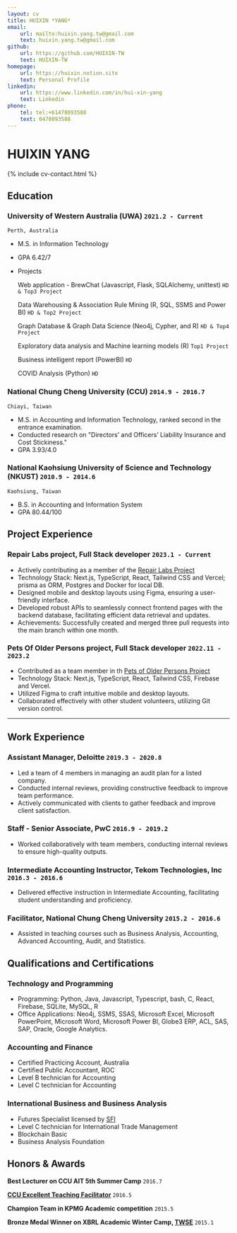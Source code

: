 ```yaml
---
layout: cv
title: HUIXIN *YANG*
email:
    url: mailto:huixin.yang.tw@gmail.com
    text: huixin.yang.tw@gmail.com
github:
    url: https://github.com/HUIXIN-TW
    text: HUIXIN-TW
homepage:
    url: https://huixin.notion.site
    text: Personal Profile
linkedin:
    url: https://www.linkedin.com/in/hui-xin-yang
    text: Linkedin
phone:
    tel: tel:+61478093588
    text: 0478093588
---
```


# HUIXIN **YANG**

<!--
include contact information from the front matter
Supported arguments:
    - homepage: url, text
    - phone
    - email
-->

{% include cv-contact.html %}

<!--
print format: use --- to separate pages
-->

## Education

### **University of Western Australia (UWA)** `2021.2 - Current`

```
Perth, Australia
```

-   M.S. in Information Technology
-   GPA 6.42/7
-   Projects


    Web application - BrewChat (Javascript, Flask, SQLAlchemy, unittest) `HD & Top3 Project`

    Data Warehousing & Association Rule Mining (R, SQL, SSMS and Power BI) `HD & Top2 Project`

    Graph Database & Graph Data Science (Neo4j, Cypher, and R) `HD & Top4 Project`

    Exploratory data analysis and Machine learning models (R) `Top1 Project`

    Business intelligent report (PowerBI) `HD`

    COVID Analysis (Python) `HD`

<!-- 
-   Software requirements and design analysis for Transportation system - shuttleUWA
-   Maze game (bash)
-   Chemical Equations game and Light Bulb puzzle (Java) 
-->
    
    
### **National Chung Cheng University (CCU)** `2014.9 - 2016.7`

```
Chiayi, Taiwan
```

-   M.S. in Accounting and Information Technology, ranked second in the entrance examination.
-   Conducted research on "Directors’ and Officers’ Liability Insurance and Cost Stickiness."
-   GPA 3.93/4.0

### **National Kaohsiung University of Science and Technology (NKUST)** `2010.9 - 2014.6`

```
Kaohsiung, Taiwan
```

-   B.S. in Accounting and Information System
-   GPA 80.44/100

<!-- 
## Professional Program

### **[CPA Australia (CPAA) Member](https://www.cpaaustralia.com.au)** `2020.7 - Current`

```
Australia
```

-   Financial Reporting, High Distinction

### **Law Program** `2017.8 - 2018.5`

```
Taiwan
```

-   GPA 78.6/100 
-->

## Project Experience

### **Repair Labs project, Full Stack developer** `2023.1 - Current`
-   Actively contributing as a member of the [Repair Labs Project](https://github.com/codersforcauses/repair-labs)
-   Technology Stack: Next.js, TypeScript, React, Tailwind CSS and Vercel; prisma as ORM, Postgres and Docker for local DB.
-   Designed mobile and desktop layouts using Figma, ensuring a user-friendly interface.
-   Developed robust APIs to seamlessly connect frontend pages with the backend database, facilitating efficient data retrieval and updates.
-   Achievements: Successfully created and merged three pull requests into the main branch within one month.

### **Pets Of Older Persons project, Full Stack developer** `2022.11 - 2023.2`
-   Contributed as a team member in th [Pets of Older Persons Project](https://github.com/codersforcauses/poops)
-   Technology Stack: Next.js, TypeScript, React, Tailwind CSS, Firebase and Vercel.
-   Utilized Figma to craft intuitive mobile and desktop layouts.
-   Collaborated effectively with other student volunteers, utilizing Git version control.

---

## Work Experience

### **Assistant Manager, Deloitte** `2019.3 - 2020.8`

<!-- For more detail but not show on CV
Responsibility
- Possessed sound knowledge of US GAAP, IFRS, and SOX internal control audits.
- Performed financial modeling to support and challenge key assumptions made by the development team and external advisors, such as DCF models.
- Performed risk assessment of material financial statement items while exercising judgment within agreed parameters under COSO framework.
- Performed valuation analysis of assets, debt, and equity, such as intangible assets impairment and convertible bond.
- Complied with audit methodology, internal risk management, and external regulatory requirements.
- Set up the strategic plans and budget within milestone-driven projects to meet all required deadlines.
- Drafted reports and presentations to the engagement leader, which will enable decisions on audit opinion.
- Visualized data in easy-to-understand formats by using tools and techniques.
- Utilized IT skills for data cleaning, manipulation, and mapping.
- Interrogate and question external market/clinical research and analysis.
- Supervise, coach, and develop junior members of staff within teams, on client premises, and in the office.
- Assisting in preparing the company and branches year-end audit, with constant monitoring of internal controls for Taiwan and overseas branch offices: 5 days in San Jose, 10 days in Singapore.
- Utilized IT skills for data cleaning, manipulation, and mapping - Microsoft Excel, Power BI
Leadership
- Leaded 4 members and managed audit plan for a listed companies
- Supervise, coach, and develop junior members of staff within teams, on client premises, and in the office.
- Drafted reports and presentations to the engagement leader, which will enable decisions on audit opinion.
- Communicated with clients and proactively sought timely feedback for improvement to maximize client satisfaction.
- Conducted client interviews and led internal meetings to facilitate effective audit planning and execution.
Industry Experiences
-   Medical Manufacturing and Telecommunication<br>
    \*Both are listed on the Taipei Stock Exchange and NASDAQ<br> 
-->

-   Led a team of 4 members in managing an audit plan for a listed company.
-   Conducted internal reviews, providing constructive feedback to improve team performance.
-   Actively communicated with clients to gather feedback and improve client satisfaction.

### **Staff - Senior Associate, PwC** `2016.9 - 2019.2`

<!-- For more detail but not show on CV
Responsibility
- Conducted in Biotechnology Industry initial public offering project.
- Evaluated investment profile including local/international, public/private stocks, and bonds by natures under IFRS9.
- Evaluated derivative financial instruments.
- Recalculated net asset value and return on investment.
- Reviewed cash flow forecasts for the prospectus to assess the feasibility of the assumptions.
- Building detailed financial reports analysis to evaluate performance and determine the impacts of potential M&A transactions.
- Assessed financial risk information, including market risk, credit risk, liquidity risk, interest rate risk, and sensitive analysis of each.
- Supervised a security physical inventory and performed security and bank confirmations.
- Complied with audit methodology, internal risk management, and external regulatory requirements.
- Directed non-profit organizations audit and tax declaration audit.
- Assisting in preparing the company and branches year-end audit, with constant monitoring of internal controls for Taiwan and overseas branch offices:12 days in Dongguan, 17 days in Shanghai, 2 days in Nanjing, 3days in Wuhan and 12 days in New Jersey and Memphis.
Leadership
- Initiated plans before auditing, and managed a project, then assign tasks to team member based on priority
- Leaded 2 members and managed audit plan for a listed companies
Industry Experiences
-   Medical Manufacturing, Investment, Advertising, Hospitality, Clothing Manufacturing
-->

-   Worked collaboratively with team members, conducting internal reviews to ensure high-quality outputs.

### **Intermediate Accounting Instructor, Tekom Technologies, Inc** `2016.3 - 2016.6`

<!-- For more detail but not show on CV
- Provided guidance
- Initiated study planning for students
<br>
-->

-   Delivered effective instruction in Intermediate Accounting, facilitating student understanding and proficiency.

### **Facilitator, National Chung Cheng University** `2015.2 - 2016.6`

-   Assisted in teaching courses such as Business Analysis, Accounting, Advanced Accounting, Audit, and Statistics.

<!-- For more detail but not show on CV
Business analysis and Valuation `2016.2 - 2016.6`<br>
Principles of Accounting `2015.9 - 2016.6`<br>
Advanced Accounting `2015.9 - 2016.6`<br>
Audit and Assurance `2015.9 - 2016.6`<br>
Statistics `2015.2 - 2015.6`<br>
- Provided guidance and handouts
- Assisted professors and gave students instructions
<br>
-->

## Qualifications and Certifications

### **Technology and Programming**

-   Programming: Python, Java, Javascript, Typescript, bash, C, React, Firebase, SQLite, MySQL, R
-   Office Applications: Neo4j, SSMS, SSAS, Microsoft Excel, Microsoft PowerPoint, Microsoft Word, Microsoft Power BI, Globe3 ERP, ACL, SAS, SAP, Oracle, Google Analytics.
    <br>

### **Accounting and Finance**

-   Certified Practicing Account, Australia
-   Certified Public Accountant, ROC
-   Level B technician for Accounting
-   Level C technician for Accounting
    <br>

### **International Business and Business Analysis**

-   Futures Specialist licensed by [SFI](https://www.sfi.org.tw/en/)
-   Level C technician for International Trade Management
-   Blockchain Basic
-   Business Analysis Foundation
    <br>

## Honors & Awards

**Best Lecturer on CCU AIT 5th Summer Camp** `2016.7`

<!-- I designed a game, named _Fraud and Fraudit_. It is an interactive game with audiences. Participants win credits as financial points if they answer correctly. Then, all teams show their financial statements and tell a good story to gain the fund. Candidates who act as accountants must find out whether it is a fraud. -->

<!-- For more detail but not show on CV
Before I graduated, the Accounting students’ Guild invited me as a lecturer for the fifth accounting summer camp on July 10, 2016. It flattered me when I heard. I attached great importance to teaching high school students who are interested in accounting. Hence, I took a week to design my game - Fraud and Fraudit. It was an interactive game with audiences. Participants won credits by a group if they answered correctly. Then, all teams showed their financial statements and told a good story to gain the fund. Be careful! It may be a fraud! Candidates who acted as accountants must find out whether it was fraud. Call “BLUFF” when determining it was a scandal, then you won.
<br>
-->

**[CCU Excellent Teaching Facilitator](https://oaa.ccu.edu.tw/_files_oaa/dev/ta_selection/ta_selection104.pdf)** `2016.5`

**Champion Team in KPMG Academic competition** `2015.5`

<!-- KPMG International Limited (or simply KPMG) is a multinational professional services network, and one of the Big Four accounting organizations. Every June, they hold a KPMG academic competition at my university to reward those who have professional and practical knowledge. All candidates must answer the questions about intermediate accounting in a limited time. In the end, my team won the championship. It was thrill experience; I was glad that we showed teamwork and professionalism. -->

**Bronze Medal Winner on XBRL Academic Winter Camp, [TWSE](https://www.twse.com.tw/en/)** `2015.1`

<!-- XBRL (eXtensible Business Reporting Language) was the latest idea of a global framework for exchanging business information in Taiwan at that time. Hence, my classmates and I enrolled in the XBRL camp held by Taiwan Stock Exchange from January 19, 2015, to January 22, 2015. It was an intensive program. All candidates must take two and a half days of classes regarding XBRL, then take part in a competition in the afternoon of the third day. Luckily, we won third place! -->

<!-- ### Footer
Last updated: Feb 2023 -->
